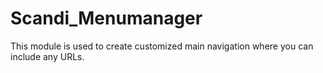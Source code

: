Scandi_Menumanager
===================

This module is used to create customized main navigation where you can include any URLs.
